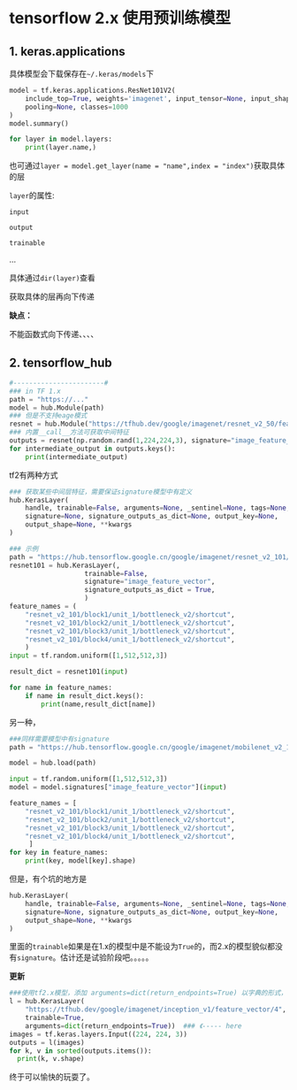 # tensorflow 2.x 使用预训练模型



## 1. keras.applications

具体模型会下载保存在`~/.keras/models`下



```python
model = tf.keras.applications.ResNet101V2(
    include_top=True, weights='imagenet', input_tensor=None, input_shape=None,
    pooling=None, classes=1000
)
model.summary()

for layer in model.layers:
	print(layer.name,)

```

也可通过`layer = model.get_layer(name = "name",index = "index")`获取具体的层

`layer`的属性:

`input`

`output`

`trainable` 

...

具体通过`dir(layer)`查看

获取具体的层再向下传递



**缺点：**

不能函数式向下传递、、、、



## 2. tensorflow_hub

```python
#-----------------------#
### in TF 1.x
path = "https://..."
model = hub.Module(path)
### 但是不支持eage模式
resnet = hub.Module("https://tfhub.dev/google/imagenet/resnet_v2_50/feature_vector/3")
### 内置__call__方法可获取中间特征
outputs = resnet(np.random.rand(1,224,224,3), signature="image_feature_vector", as_dict=True)
for intermediate_output in outputs.keys():
    print(intermediate_output)


```

tf2有两种方式

```python
### 获取某些中间层特征，需要保证signature模型中有定义
hub.KerasLayer(
    handle, trainable=False, arguments=None, _sentinel=None, tags=None,
    signature=None, signature_outputs_as_dict=None, output_key=None,
    output_shape=None, **kwargs
)

### 示例
path = "https://hub.tensorflow.google.cn/google/imagenet/resnet_v2_101/feature_vector/4"
resnet101 = hub.KerasLayer(,
                   trainable=False,
                   signature="image_feature_vector",
                   signature_outputs_as_dict = True,
                   )
feature_names = (
    "resnet_v2_101/block1/unit_1/bottleneck_v2/shortcut",
    "resnet_v2_101/block2/unit_1/bottleneck_v2/shortcut",
    "resnet_v2_101/block3/unit_1/bottleneck_v2/shortcut",
    "resnet_v2_101/block4/unit_1/bottleneck_v2/shortcut",
    )
input = tf.random.uniform([1,512,512,3])

result_dict = resnet101(input)

for name in feature_names:
    if name in result_dict.keys():
        print(name,result_dict[name])
```

另一种，

```python
###同样需要模型中有signature
path = "https://hub.tensorflow.google.cn/google/imagenet/mobilenet_v2_100_224/feature_vector/3"

model = hub.load(path)

input = tf.random.uniform([1,512,512,3])
model = model.signatures["image_feature_vector"](input)

feature_names = [
    "resnet_v2_101/block1/unit_1/bottleneck_v2/shortcut",
    "resnet_v2_101/block2/unit_1/bottleneck_v2/shortcut",
    "resnet_v2_101/block3/unit_1/bottleneck_v2/shortcut",
    "resnet_v2_101/block4/unit_1/bottleneck_v2/shortcut",
     ]
for key in feature_names:
    print(key, model[key].shape)
```

但是，有个坑的地方是

```python
hub.KerasLayer(
    handle, trainable=False, arguments=None, _sentinel=None, tags=None,
    signature=None, signature_outputs_as_dict=None, output_key=None,
    output_shape=None, **kwargs
)
```

里面的`trainable`如果是在1.x的模型中是不能设为`True`的，而2.x的模型貌似都没有`signature`。估计还是试验阶段吧。。。。。



**更新**

```python
###使用tf2.x模型，添加 arguments=dict(return_endpoints=True) 以字典的形式，获取所有输出
l = hub.KerasLayer(
    "https://tfhub.dev/google/imagenet/inception_v1/feature_vector/4",
    trainable=True,
    arguments=dict(return_endpoints=True))  ### 《----- here
images = tf.keras.layers.Input((224, 224, 3))
outputs = l(images)
for k, v in sorted(outputs.items()):
  print(k, v.shape)

```

终于可以愉快的玩耍了。
